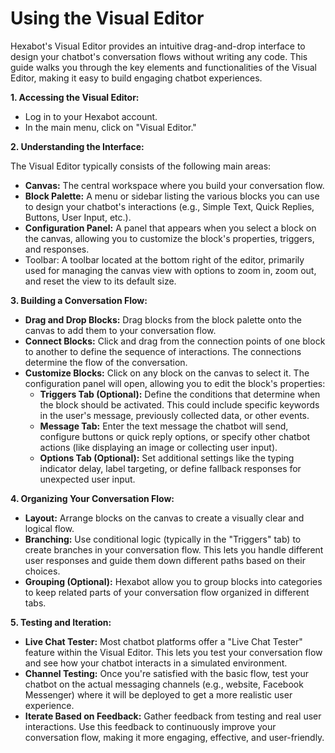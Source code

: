 # Using the Visual Editor

Hexabot's Visual Editor provides an intuitive drag-and-drop interface to design your chatbot's conversation flows without writing any code. This guide walks you through the key elements and functionalities of the Visual Editor, making it easy to build engaging chatbot experiences.

**1. Accessing the Visual Editor:**

* Log in to your Hexabot account.
* In the main menu, click on "Visual Editor."

**2. Understanding the Interface:**

The Visual Editor typically consists of the following main areas:

* **Canvas:** The central workspace where you build your conversation flow.
* **Block Palette:** A menu or sidebar listing the various blocks you can use to design your chatbot's interactions (e.g., Simple Text, Quick Replies, Buttons, User Input, etc.).
* **Configuration Panel:** A panel that appears when you select a block on the canvas, allowing you to customize the block's properties, triggers, and responses.
* Toolbar: A toolbar located at the bottom right of the editor, primarily used for managing the canvas view with options to zoom in, zoom out, and reset the view to its default size.

**3. Building a Conversation Flow:**

* **Drag and Drop Blocks:** Drag blocks from the block palette onto the canvas to add them to your conversation flow.
* **Connect Blocks:** Click and drag from the connection points of one block to another to define the sequence of interactions. The connections determine the flow of the conversation.
* **Customize Blocks:** Click on any block on the canvas to select it. The configuration panel will open, allowing you to edit the block's properties:
  * **Triggers Tab (Optional):** Define the conditions that determine when the block should be activated. This could include specific keywords in the user's message, previously collected data, or other events.
  * **Message Tab:** Enter the text message the chatbot will send, configure buttons or quick reply options, or specify other chatbot actions (like displaying an image or collecting user input).
  * **Options Tab (Optional):** Set additional settings like the typing indicator delay, label targeting, or define fallback responses for unexpected user input.

**4. Organizing Your Conversation Flow:**

* **Layout:** Arrange blocks on the canvas to create a visually clear and logical flow.&#x20;
* **Branching:** Use conditional logic (typically in the "Triggers" tab) to create branches in your conversation flow. This lets you handle different user responses and guide them down different paths based on their choices.
* **Grouping (Optional):** Hexabot allow you to group blocks into categories to keep related parts of your conversation flow organized in different tabs.

**5. Testing and Iteration:**

* **Live Chat Tester:** Most chatbot platforms offer a "Live Chat Tester" feature within the Visual Editor. This lets you test your conversation flow and see how your chatbot interacts in a simulated environment.
* **Channel Testing:** Once you're satisfied with the basic flow, test your chatbot on the actual messaging channels (e.g., website, Facebook Messenger) where it will be deployed to get a more realistic user experience.
* **Iterate Based on Feedback:** Gather feedback from testing and real user interactions. Use this feedback to continuously improve your conversation flow, making it more engaging, effective, and user-friendly.
